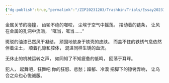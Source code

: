 ```yaml
---
{"dg-publish":true,"permalink":"/ZIP20231203/Trashbin/Trials/Essay20231028/","title":"231028","created":"","updated":""}
---
```


金属关节的碰撞，
齿轮不绝的噬咬，
尘埃于空气中摇荡。
摆动着的链条，
让风在金属的孔洞中流淌，
”哐当，哐当……“

斑驳的油漆已然风干凝结，
顽固地依身于铁壳的皮肤。
而盖不住的铁锈气息依然伴着尘土，
顺着孔隙和腔体，
混进同样生锈的血流。

无休止的机械运转之声，
如同知了不知疲惫的低鸣，
回荡于耳畔。

犯人，
起舞吧，狂舞吧
你的狂怒、悲愁；躁郁、冷漠
把脚下的镣铐弄响，
让乌合之众也心悦诚服。